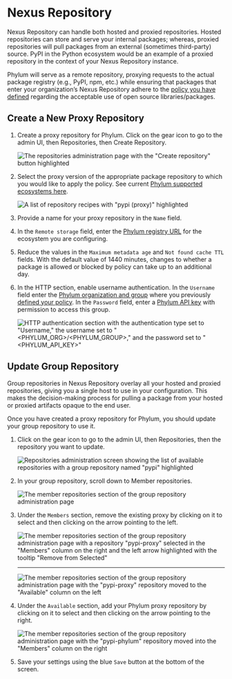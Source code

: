 # Nexus Repository

Nexus Repository can handle both hosted and proxied repositories. Hosted
repositories can store and serve your internal packages; whereas, proxied
repositories will pull packages from an external (sometimes third-party)
source. PyPI in the Python ecosystem would be an example of a proxied
repository in the context of your Nexus Repository instance.

Phylum will serve as a remote repository, proxying requests to the actual
package registry (e.g., PyPI, npm, etc.) while ensuring that packages that
enter your organization’s Nexus Repository adhere to the [policy you have
defined](../knowledge_base/policy.md) regarding the acceptable use of open
source libraries/packages.

## Create a New Proxy Repository

1. Create a proxy repository for Phylum. Click on the gear icon to go to the
   admin UI, then Repositories, then Create Repository.

   ![The repositories administration page with the "Create repository" button
   highlighted](../../assets/nexus/create_repo.png)

2. Select the proxy version of the appropriate package repository to which you
   would like to apply the policy. See current [Phylum supported ecosystems
   here](./about.md#supported-ecosystems).

   ![A list of repository recipes with "pypi (proxy)"
   highlighted](../../assets/nexus/select_recipe.png)

3. Provide a name for your proxy repository in the `Name` field.
4. In the `Remote storage` field, enter the [Phylum registry
   URL](./about.md#supported-ecosystems) for the ecosystem you are configuring.
5. Reduce the values in the `Maximum metadata age` and `Not found cache TTL`
   fields. With the default value of 1440 minutes, changes to whether a package
   is allowed or blocked by policy can take up to an additional day.
6. In the HTTP section, enable username authentication. In the `Username` field
   enter the [Phylum organization and group](../knowledge_base/groups.md) where
   you previously [defined your policy](../knowledge_base/policy.md). In the
   `Password` field, enter a [Phylum API key](../knowledge_base/api-keys.md)
   with permission to access this group.

   ![HTTP authentication section with the authentication type set to
   "Username," the username set to "\<PHYLUM_ORG>/\<PHYLUM_GROUP>," and the
   password set to "\<PHYLUM_API_KEY>"](../../assets/nexus/authentication.png)

## Update Group Repository

Group repositories in Nexus Repository overlay all your hosted and proxied
repositories, giving you a single host to use in your configuration. This makes
the decision-making process for pulling a package from your hosted or proxied
artifacts opaque to the end user.

Once you have created a proxy repository for Phylum, you should update your
group repository to use it.

1. Click on the gear icon to go to the admin UI, then Repositories, then the
   repository you want to update.

   ![Repositories administration screen showing the list of available
   repositories with a group repository named "pypi"
   highlighted](../../assets/nexus/repos.png)

2. In your group repository, scroll down to Member repositories.

   ![The member repositories section of the group repository administration
   page](../../assets/nexus/select_repo_1.png)

3. Under the `Members` section, remove the existing proxy by clicking on it to select and then clicking on the arrow pointing to the left.

   ![The member repositories section of the group repository administration
   page with a repository "pypi-proxy" selected in the "Members" column on the
   right and the left arrow highlighted with the tooltip "Remove from
   Selected"](../../assets/nexus/select_repo_2.png)

   ---

   ![The member repositories section of the group repository administration
   page with the "pypi-proxy" repository moved to the "Available" column on
   the left](../../assets/nexus/select_repo_3.png)

4. Under the `Available` section, add your Phylum proxy repository by
   clicking on it to select and then clicking on the arrow pointing to the right.

   ![The member repositories section of the group repository administration
   page with the "pypi-phylum" repository moved into the "Members" column on
   the right](../../assets/nexus/select_repo_4.png)

5. Save your settings using the blue `Save` button at the bottom of the screen.
